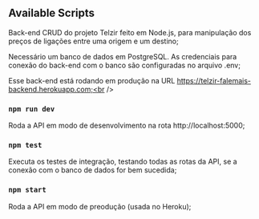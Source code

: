 ## Available Scripts

Back-end CRUD do projeto Telzir feito em Node.js, para manipulação dos preços de ligações entre uma origem e um destino;<br />

Necessário um banco de dados em PostgreSQL. As credenciais para conexão do back-end com o banco são configuradas no arquivo .env;<br />

Esse back-end está rodando em produção na URL https://telzir-falemais-backend.herokuapp.com;<br />

### `npm run dev`

Roda a API em modo de desenvolvimento na rota http://localhost:5000;<br />

### `npm test`

Executa os testes de integração, testando todas as rotas da API, se a conexão com o banco de dados for bem sucedida;<br />

### `npm start`

Roda a API em modo de preodução (usada no Heroku);<br />

